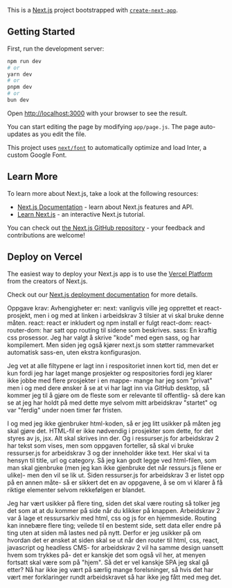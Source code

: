 This is a [Next.js](https://nextjs.org/) project bootstrapped with [`create-next-app`](https://github.com/vercel/next.js/tree/canary/packages/create-next-app).

## Getting Started

First, run the development server:

```bash
npm run dev
# or
yarn dev
# or
pnpm dev
# or
bun dev
```

Open [http://localhost:3000](http://localhost:3000) with your browser to see the result.

You can start editing the page by modifying `app/page.js`. The page auto-updates as you edit the file.

This project uses [`next/font`](https://nextjs.org/docs/basic-features/font-optimization) to automatically optimize and load Inter, a custom Google Font.

## Learn More

To learn more about Next.js, take a look at the following resources:

- [Next.js Documentation](https://nextjs.org/docs) - learn about Next.js features and API.
- [Learn Next.js](https://nextjs.org/learn) - an interactive Next.js tutorial.

You can check out [the Next.js GitHub repository](https://github.com/vercel/next.js/) - your feedback and contributions are welcome!

## Deploy on Vercel

The easiest way to deploy your Next.js app is to use the [Vercel Platform](https://vercel.com/new?utm_medium=default-template&filter=next.js&utm_source=create-next-app&utm_campaign=create-next-app-readme) from the creators of Next.js.

Check out our [Next.js deployment documentation](https://nextjs.org/docs/deployment) for more details.

Oppgave krav: 
Avhengigheter er:
 next: vanligvis ville jeg opprettet et react-prosjekt, men i og med at linken i arbeidskrav 3 tilsier at vi skal bruke denne måten. 
 react: react er inkludert og npm install er fulgt
 react-dom:
 react-router-dom: har satt opp routing til sidene som beskrives. 
 sass: En kraftig css prosessor. Jeg har valgt å skrive "kode" med egen sass, og har kompilemert. Men siden jeg også kjører next.js som støtter rammevarket automatisk sass-en, uten ekstra konfigurasjon. 

 Jeg vet at alle filtypene er lagt inn i respositoriet innen kort tid, men det er kun fordi jeg har laget mange prosjekter og respositories fordi jeg klarer ikke jobbe med flere prosjekter i en mappe- mange har jeg som "privat" men i og med dere ønsker å se at vi har lagt inn via GitHub desktop, så kommer jeg til å gjøre om de fleste som er relevante til offentlig- så dere kan se at jeg har holdt på med dette mye selvom mitt arbeidskrav "startet" og var "ferdig" under noen timer før fristen. 

 I og med jeg ikke gjenbruker html-koden, så er jeg litt usikker på måten jeg skal gjøre det. HTML-fil er ikke nødvendig i prosjekter som dette, for det styres av js, jsx. Alt
 skal skrives inn der. Og i ressurser.js for arbeidskrav 2 har tekst som vises, men som oppgaven forteller, så skal vi bruke ressurser.js for arbeidskrav 3 og der inneholder ikke text. Her skal vi ta hensyn til title, url og category. Så jeg kan godt legge ved html-filen, som man skal gjenbruke (men jeg kan ikke gjenbruke det når ressurs.js filene er ulike)- men den vil se lik ut. Siden ressurser.js for arbeidskrav 3 er listet opp på en annen måte- så er sikkert det en av oppgavene, å se om vi klarer å få riktige elementer selvom rekkefølgen er blandet. 

 Jeg har vært usikker på flere ting, siden det skal være routing så tolker jeg det som at at du kommer på side når du klikker på knappen. Arbeidskrav 2 var å lage et ressursarkiv med html, css og js for en hjemmeside. Routing kan innebære flere ting; veilede til en bestemt side, sett data eller endre på ting uten at siden må lastes ned på nytt. 
 Derfor er jeg usikker på om hvordan det er ønsket at siden skal se ut når den router til html, css, react, javascript og headless CMS- for arbeidskrav 2 vil ha samme design uansett hvem som trykkes på- det er kanskje det som også vil her, at menyen fortsatt skal være som på "hjem". Så det er vel kanskje SPA jeg skal gå etter? Nå har ikke jeg vært på særlig mange forelsninger, så hvis det har vært mer forklaringer rundt arbeidskravet så har ikke jeg fått med meg det. 
 